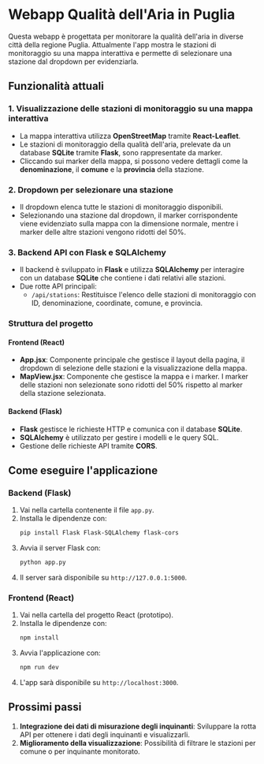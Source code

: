 
# Webapp Qualità dell'Aria in Puglia

Questa webapp è progettata per monitorare la qualità dell'aria in diverse città della regione Puglia. Attualmente l'app mostra le stazioni di monitoraggio su una mappa interattiva e permette di selezionare una stazione dal dropdown per evidenziarla.

## Funzionalità attuali

### 1. Visualizzazione delle stazioni di monitoraggio su una mappa interattiva
- La mappa interattiva utilizza **OpenStreetMap** tramite **React-Leaflet**.
- Le stazioni di monitoraggio della qualità dell'aria, prelevate da un database **SQLite** tramite **Flask**, sono rappresentate da marker.
- Cliccando sui marker della mappa, si possono vedere dettagli come la **denominazione**, il **comune** e la **provincia** della stazione.

### 2. Dropdown per selezionare una stazione
- Il dropdown elenca tutte le stazioni di monitoraggio disponibili.
- Selezionando una stazione dal dropdown, il marker corrispondente viene evidenziato sulla mappa con la dimensione normale, mentre i marker delle altre stazioni vengono ridotti del 50%.

### 3. Backend API con Flask e SQLAlchemy
- Il backend è sviluppato in **Flask** e utilizza **SQLAlchemy** per interagire con un database **SQLite** che contiene i dati relativi alle stazioni.
- Due rotte API principali:
  - `/api/stations`: Restituisce l'elenco delle stazioni di monitoraggio con ID, denominazione, coordinate, comune, e provincia.
  
### Struttura del progetto

#### Frontend (React)
- **App.jsx**: Componente principale che gestisce il layout della pagina, il dropdown di selezione delle stazioni e la visualizzazione della mappa.
- **MapView.jsx**: Componente che gestisce la mappa e i marker. I marker delle stazioni non selezionate sono ridotti del 50% rispetto al marker della stazione selezionata.
  
#### Backend (Flask)
- **Flask** gestisce le richieste HTTP e comunica con il database **SQLite**.
- **SQLAlchemy** è utilizzato per gestire i modelli e le query SQL.
- Gestione delle richieste API tramite **CORS**.

## Come eseguire l'applicazione

### Backend (Flask)
1. Vai nella cartella contenente il file `app.py`.
2. Installa le dipendenze con:
   ```bash
   pip install Flask Flask-SQLAlchemy flask-cors
   ```
3. Avvia il server Flask con:
   ```bash
   python app.py
   ```
4. Il server sarà disponibile su `http://127.0.0.1:5000`.

### Frontend (React)
1. Vai nella cartella del progetto React (prototipo).
2. Installa le dipendenze con:
   ```bash
   npm install
   ```
3. Avvia l'applicazione con:
   ```bash
   npm run dev
   ```
4. L'app sarà disponibile su `http://localhost:3000`.

## Prossimi passi
1. **Integrazione dei dati di misurazione degli inquinanti**: Sviluppare la rotta API per ottenere i dati degli inquinanti e visualizzarli.
2. **Miglioramento della visualizzazione**: Possibilità di filtrare le stazioni per comune o per inquinante monitorato.

